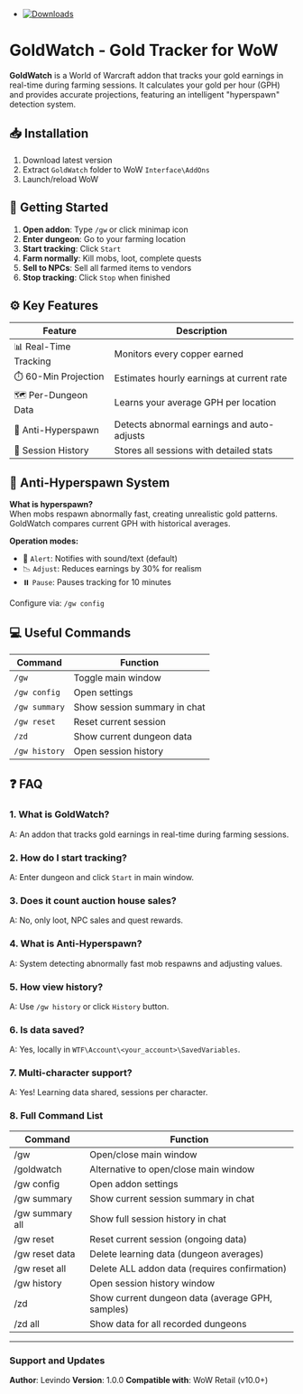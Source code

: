 + [![Downloads](https://cf.way2muchnoise.eu/full_goldwatch-gw_downloads.svg)](https://www.curseforge.com/wow/addons/goldwatch-gw)


# GoldWatch - Gold Tracker for WoW

**GoldWatch** is a World of Warcraft addon that tracks your gold earnings in real-time during farming sessions. It calculates your gold per hour (GPH) and provides accurate projections, featuring an intelligent "hyperspawn" detection system.

## 📥 Installation
1. Download latest version
2. Extract `GoldWatch` folder to WoW `Interface\AddOns`
3. Launch/reload WoW

## 🚀 Getting Started
1. **Open addon**: Type `/gw` or click minimap icon
2. **Enter dungeon**: Go to your farming location
3. **Start tracking**: Click `Start`
4. **Farm normally**: Kill mobs, loot, complete quests
5. **Sell to NPCs**: Sell all farmed items to vendors
6. **Stop tracking**: Click `Stop` when finished

## ⚙️ Key Features
| Feature | Description |
|---------|-----------|
| 📊 Real-Time Tracking | Monitors every copper earned |
| ⏱️ 60-Min Projection | Estimates hourly earnings at current rate |
| 🗺️ Per-Dungeon Data | Learns your average GPH per location |
| 🚨 Anti-Hyperspawn | Detects abnormal earnings and auto-adjusts |
| 📜 Session History | Stores all sessions with detailed stats |

## 🚨 Anti-Hyperspawn System
**What is hyperspawn?**  
When mobs respawn abnormally fast, creating unrealistic gold patterns. GoldWatch compares current GPH with historical averages.

**Operation modes:**
- 🔔 `Alert`: Notifies with sound/text (default)
- 📉 `Adjust`: Reduces earnings by 30% for realism
- ⏸️ `Pause`: Pauses tracking for 10 minutes

Configure via: `/gw config`

## 💻 Useful Commands
| Command | Function |
|---------|--------|
| `/gw` | Toggle main window |
| `/gw config` | Open settings |
| `/gw summary` | Show session summary in chat |
| `/gw reset` | Reset current session |
| `/zd` | Show current dungeon data |
| `/gw history` | Open session history |

## ❓ FAQ

### 1. What is GoldWatch?
A: An addon that tracks gold earnings in real-time during farming sessions.

### 2. How do I start tracking?
A: Enter dungeon and click `Start` in main window.

### 3. Does it count auction house sales?
A: No, only loot, NPC sales and quest rewards.

### 4. What is Anti-Hyperspawn?
A: System detecting abnormally fast mob respawns and adjusting values.

### 5. How view history?
A: Use `/gw history` or click `History` button.

### 6. Is data saved?
A: Yes, locally in `WTF\Account\<your_account>\SavedVariables`.

### 7. Multi-character support?
A: Yes! Learning data shared, sessions per character.

### 8. Full Command List
| Command | Function |
|---------|--------|
| /gw | Open/close main window |
| /goldwatch | Alternative to open/close main window |
| /gw config | Open addon settings |
| /gw summary | Show current session summary in chat |
| /gw summary all | Show full session history in chat |
| /gw reset | Reset current session (ongoing data) |
| /gw reset data | Delete learning data (dungeon averages) |
| /gw reset all | Delete ALL addon data (requires confirmation) |
| /gw history | Open session history window |
| /zd | Show current dungeon data (average GPH, samples) |
| /zd all | Show data for all recorded dungeons |


---

### Support and Updates
**Author**: Levindo 
**Version**: 1.0.0 
**Compatible with**: WoW Retail (v10.0+)
